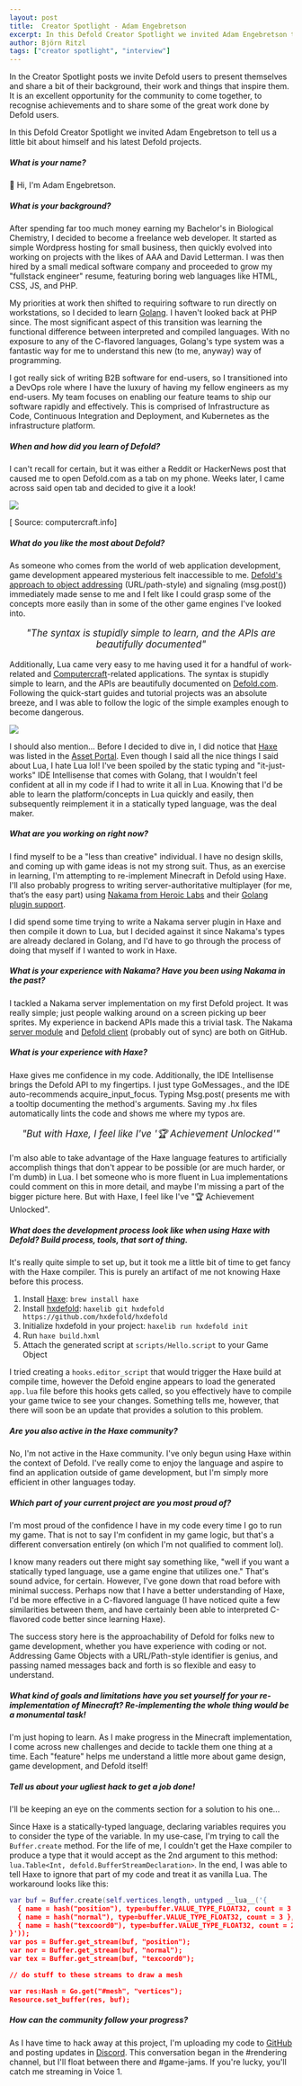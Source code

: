 ```yaml
---
layout: post
title:  Creator Spotlight - Adam Engebretson
excerpt: In this Defold Creator Spotlight we invited Adam Engebretson to tell us a little bit about himself and his latest Defold projects.
author: Björn Ritzl
tags: ["creator spotlight", "interview"]
---
```


In the Creator Spotlight posts we invite Defold users to present themselves and share a bit of their background, their work and things that inspire them. It is an excellent opportunity for the community to come together, to recognise achievements and to share some of the great work done by Defold users.

In this Defold Creator Spotlight we invited Adam Engebretson to tell us a little bit about himself and his latest Defold projects.


##### What is your name?
👋 Hi, I'm Adam Engebretson.


##### What is your background?
After spending far too much money earning my Bachelor's in Biological Chemistry, I decided to become a freelance web developer. It started as simple Wordpress hosting for small business, then quickly evolved into working on projects with the likes of AAA and David Letterman. I was then hired by a small medical software company and proceeded to grow my "fullstack engineer" resume, featuring boring web languages like HTML, CSS, JS, and PHP.

My priorities at work then shifted to requiring software to run directly on workstations, so I decided to learn [Golang](https://golang.org/). I haven't looked back at PHP since. The most significant aspect of this transition was learning the functional difference between interpreted and compiled languages. With no exposure to any of the C-flavored languages, Golang's type system was a fantastic way for me to understand this new (to me, anyway) way of programming.

I got really sick of writing B2B software for end-users, so I transitioned into a DevOps role where I have the luxury of having my fellow engineers as my end-users. My team focuses on enabling our feature teams to ship our software rapidly and effectively. This is comprised of Infrastructure as Code, Continuous Integration and Deployment, and Kubernetes as the infrastructure platform.


##### When and how did you learn of Defold?
I can't recall for certain, but it was either a Reddit or HackerNews post that caused me to open Defold.com as a tab on my phone. Weeks later, I came across said open tab and decided to give it a look!


![](/images/posts/developer-spotlight-adam-engebretson/computercraft.png)

[ Source: computercraft.info]

##### What do you like the most about Defold?
As someone who comes from the world of web application development, game development appeared mysterious felt inaccessible to me. [Defold's approach to object addressing](https://defold.com/manuals/addressing/) (URL/path-style) and signaling (msg.post()) immediately made sense to me and I felt like I could grasp some of the concepts more easily than in some of the other game engines I've looked into.

<div align="center"><p style="font-size: larger"><i>"The syntax is stupidly simple to learn, and the APIs are beautifully documented"</i></p></div>

Additionally, Lua came very easy to me having used it for a handful of work-related and [Computercraft](https://www.computercraft.info/)-related applications. The syntax is stupidly simple to learn, and the APIs are beautifully documented on [Defold.com](https://defold.com/ref/stable/go/). Following the quick-start guides and tutorial projects was an absolute breeze, and I was able to follow the logic of the simple examples enough to become dangerous.

![](/images/posts/developer-spotlight-adam-engebretson/haxe-logo-horizontal.png)

I should also mention... Before I decided to dive in, I did notice that [Haxe](https://haxe.org/) was listed in the [Asset Portal](https://defold.com/assets/haxesupport/). Even though I said all the nice things I said about Lua, I hate Lua lol! I've been spoiled by the static typing and "it-just-works" IDE Intellisense that comes with Golang, that I wouldn't feel confident at all in my code if I had to write it all in Lua. Knowing that I'd be able to learn the platform/concepts in Lua quickly and easily, then subsequently reimplement it in a statically typed language, was the deal maker.


##### What are you working on right now?
I find myself to be a "less than creative" individual. I have no design skills, and coming up with game ideas is not my strong suit. Thus, as an exercise in learning, I'm attempting to re-implement Minecraft in Defold using Haxe. I'll also probably progress to writing server-authoritative multiplayer (for me, that’s the easy part) using [Nakama from Heroic Labs](https://heroiclabs.com/) and their [Golang plugin support](https://heroiclabs.com/docs/runtime-code-basics/).

I did spend some time trying to write a Nakama server plugin in Haxe and then compile it down to Lua, but I decided against it since Nakama's types are already declared in Golang, and I'd have to go through the process of doing that myself if I wanted to work in Haxe.


##### What is your experience with Nakama? Have you been using Nakama in the past?
I tackled a Nakama server implementation on my first Defold project. It was really simple; just people walking around on a screen picking up beer sprites. My experience in backend APIs made this a trivial task. The Nakama [server module](https://github.com/adamgoose/walker-server) and [Defold client](https://github.com/adamgoose/walker) (probably out of sync) are both on GitHub.


##### What is your experience with Haxe?
Haxe gives me confidence in my code. Additionally, the IDE Intellisense brings the Defold API to my fingertips. I just type GoMessages., and the IDE auto-recommends acquire_input_focus. Typing Msg.post( presents me with a tooltip documenting the method's arguments. Saving my .hx files automatically lints the code and shows me where my typos are.

<div align="center"><p style="font-size: larger"><i>"But with Haxe, I feel like I've '🏆 Achievement Unlocked'"</i></p></div>

I'm also able to take advantage of the Haxe language features to artificially accomplish things that don't appear to be possible (or are much harder, or I'm dumb) in Lua. I bet someone who is more fluent in Lua implementations could comment on this in more detail, and maybe I'm missing a part of the bigger picture here. But with Haxe, I feel like I've "🏆 Achievement Unlocked".


##### What does the development process look like when using Haxe with Defold? Build process, tools, that sort of thing.
It's really quite simple to set up, but it took me a little bit of time to get fancy with the Haxe compiler. This is purely an artifact of me not knowing Haxe before this process.

1. Install [Haxe](https://haxe.org/download/): `brew install haxe`
2. Install [hxdefold](https://github.com/hxdefold/hxdefold#quick-start): `haxelib git hxdefold https://github.com/hxdefold/hxdefold`
3. Initialize hxdefold in your project: `haxelib run hxdefold init`
4. Run `haxe build.hxml`
5. Attach the generated script at `scripts/Hello.script` to your Game Object

I tried creating a `hooks.editor_script` that would trigger the Haxe build at compile time, however the Defold engine appears to load the generated `app.lua` file before this hooks gets called, so you effectively have to compile your game twice to see your changes. Something tells me, however, that there will soon be an update that provides a solution to this problem.


##### Are you also active in the Haxe community?
No, I'm not active in the Haxe community. I've only begun using Haxe within the context of Defold. I've really come to enjoy the language and aspire to find an application outside of game development, but I'm simply more efficient in other languages today.


##### Which part of your current project are you most proud of?
I'm most proud of the confidence I have in my code every time I go to run my game. That is not to say I'm confident in my game logic, but that's a different conversation entirely (on which I'm not qualified to comment lol).

I know many readers out there might say something like, "well if you want a statically typed language, use a game engine that utilizes one." That's sound advice, for certain. However, I've gone down that road before with minimal success. Perhaps now that I have a better understanding of Haxe, I'd be more effective in a C-flavored language (I have noticed quite a few similarities between them, and have certainly been able to interpreted C-flavored code better since learning Haxe).

The success story here is the approachability of Defold for folks new to game development, whether you have experience with coding or not. Addressing Game Objects with a URL/Path-style identifier is genius, and passing named messages back and forth is so flexible and easy to understand.


##### What kind of goals and limitations have you set yourself for your re-implementation of Minecraft? Re-implementing the whole thing would be a monumental task!
I'm just hoping to learn. As I make progress in the Minecraft implementation, I come across new challenges and decide to tackle them one thing at a time. Each "feature" helps me understand a little more about game design, game development, and Defold itself!


##### Tell us about your ugliest hack to get a job done!
I'll be keeping an eye on the comments section for a solution to his one...

Since Haxe is a statically-typed language, declaring variables requires you to consider the type of the variable. In my use-case, I'm trying to call the `Buffer.create` method. For the life of me, I couldn't get the Haxe compiler to produce a type that it would accept as the 2nd argument to this method: `lua.Table<Int, defold.BufferStreamDeclaration>`. In the end, I was able to tell Haxe to ignore that part of my code and treat it as vanilla Lua. The workaround looks like this:

```lua
var buf = Buffer.create(self.vertices.length, untyped __lua__('{
  { name = hash("position"), type=buffer.VALUE_TYPE_FLOAT32, count = 3 },
  { name = hash("normal"), type=buffer.VALUE_TYPE_FLOAT32, count = 3 },
  { name = hash("texcoord0"), type=buffer.VALUE_TYPE_FLOAT32, count = 2 }
}'));
var pos = Buffer.get_stream(buf, "position");
var nor = Buffer.get_stream(buf, "normal");
var tex = Buffer.get_stream(buf, "texcoord0");

// do stuff to these streams to draw a mesh

var res:Hash = Go.get("#mesh", "vertices");
Resource.set_buffer(res, buf);
```


##### How can the community follow your progress?
As I have time to hack away at this project, I'm uploading my code to [GitHub](https://github.com/adamgoose/haxecraft) and posting updates in [Discord](https://discord.gg/cHBde7J). This conversation began in the #rendering channel, but I'll float between there and #game-jams. If you're lucky, you'll catch me streaming in Voice 1.
